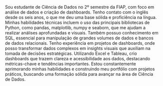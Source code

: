 Sou estudante de Ciência de Dados no 2º semestre da FIAP, com foco em análise de dados e criação de dashboards. Tenho contato com o inglês desde os seis anos, o que me deu uma base sólida e proficiência na língua.
Minhas habilidades técnicas incluem o uso das principais bibliotecas de Python, como pandas, matplotlib, numpy e seaborn, que me ajudam a realizar análises aprofundadas e visuais. Também possuo conhecimento em SQL, essencial para manipulação de grandes volumes de dados e bancos de dados relacionais.
Tenho experiência em projetos de dashboards, onde posso transformar dados complexos em insights visuais que auxiliam na tomada de decisões estratégicas. Utilizando Excel e Tableau, crio dashboards que trazem clareza e acessibilidade aos dados, destacando métricas-chave e tendências importantes.
Estou constantemente aprimorando minhas habilidades e construindo meu portfólio com projetos práticos, buscando uma formação sólida para avançar na área de Ciência de Dados.
